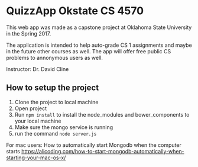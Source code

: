 # QuizzApp Okstate CS 4570

This web app was made as a capstone project at Oklahoma State University in the Spring 2017.

The application is intended to help auto-grade CS 1 assignments and maybe in the future other courses as well.
The app will offer free public CS problems to annonymous users as well.

Instructor: Dr. David Cline

## How to setup the project

1. Clone the project to local machine
2. Open project
3. Run ```npm install``` to install the node_modules and bower_components to your local machine
4. Make sure the mongo service is running
5. run the command ```node server.js```

For mac users: How to automatically start Mongodb when the computer starts
https://alicoding.com/how-to-start-mongodb-automatically-when-starting-your-mac-os-x/